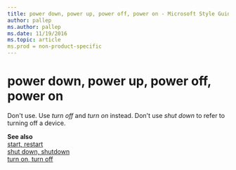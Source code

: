 ```yaml
---
title: power down, power up, power off, power on - Microsoft Style Guide
author: pallep
ms.author: pallep
ms.date: 11/19/2016
ms.topic: article
ms.prod = non-product-specific
---
```


# power down, power up, power off, power on

Don't use. Use *turn off* and *turn on* instead. Don't use *shut down* to refer to turning off a device.

**See also**  
[start, restart](/style-guide/a-z-word-list-term-collections/s/start-restart)  
[shut down, shutdown](/style-guide/a-z-word-list-term-collections/s/shut-down-shutdown)  
[turn on, turn off](/style-guide/a-z-word-list-term-collections/t/turn-on-turn-off)  
